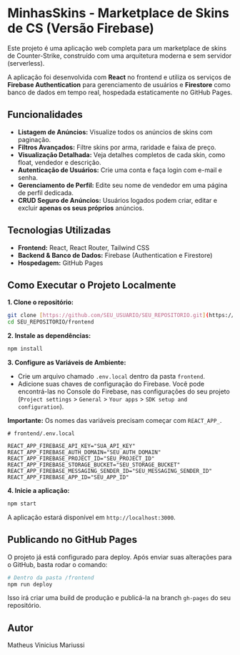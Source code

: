 # MinhasSkins - Marketplace de Skins de CS (Versão Firebase)

Este projeto é uma aplicação web completa para um marketplace de skins de Counter-Strike, construído com uma arquitetura moderna e sem servidor (serverless).

A aplicação foi desenvolvida com **React** no frontend e utiliza os serviços de **Firebase Authentication** para gerenciamento de usuários e **Firestore** como banco de dados em tempo real, hospedada estaticamente no GitHub Pages.

## Funcionalidades

-   **Listagem de Anúncios:** Visualize todos os anúncios de skins com paginação.
-   **Filtros Avançados:** Filtre skins por arma, raridade e faixa de preço.
-   **Visualização Detalhada:** Veja detalhes completos de cada skin, como float, vendedor e descrição.
-   **Autenticação de Usuários:** Crie uma conta e faça login com e-mail e senha.
-   **Gerenciamento de Perfil:** Edite seu nome de vendedor em uma página de perfil dedicada.
-   **CRUD Seguro de Anúncios:** Usuários logados podem criar, editar e excluir **apenas os seus próprios** anúncios.

## Tecnologias Utilizadas

-   **Frontend:** React, React Router, Tailwind CSS
-   **Backend & Banco de Dados:** Firebase (Authentication e Firestore)
-   **Hospedagem:** GitHub Pages

## Como Executar o Projeto Localmente

**1. Clone o repositório:**
```bash
git clone [https://github.com/SEU_USUARIO/SEU_REPOSITORIO.git](https://github.com/SEU_USUARIO/SEU_REPOSITORIO.git)
cd SEU_REPOSITORIO/frontend
```

**2. Instale as dependências:**
```bash
npm install
```

**3. Configure as Variáveis de Ambiente:**
   - Crie um arquivo chamado `.env.local` dentro da pasta `frontend`.
   - Adicione suas chaves de configuração do Firebase. Você pode encontrá-las no Console do Firebase, nas configurações do seu projeto (`Project settings` > `General` > `Your apps` > `SDK setup and configuration`).
   
   **Importante:** Os nomes das variáveis precisam começar com `REACT_APP_`.
   
   ```env
   # frontend/.env.local

   REACT_APP_FIREBASE_API_KEY="SUA_API_KEY"
   REACT_APP_FIREBASE_AUTH_DOMAIN="SEU_AUTH_DOMAIN"
   REACT_APP_FIREBASE_PROJECT_ID="SEU_PROJECT_ID"
   REACT_APP_FIREBASE_STORAGE_BUCKET="SEU_STORAGE_BUCKET"
   REACT_APP_FIREBASE_MESSAGING_SENDER_ID="SEU_MESSAGING_SENDER_ID"
   REACT_APP_FIREBASE_APP_ID="SEU_APP_ID"
   ```

**4. Inicie a aplicação:**
```bash
npm start
```
A aplicação estará disponível em `http://localhost:3000`.

## Publicando no GitHub Pages

O projeto já está configurado para deploy. Após enviar suas alterações para o GitHub, basta rodar o comando:

```bash
# Dentro da pasta /frontend
npm run deploy
```

Isso irá criar uma build de produção e publicá-la na branch `gh-pages` do seu repositório.

## Autor

Matheus Vinicius Mariussi